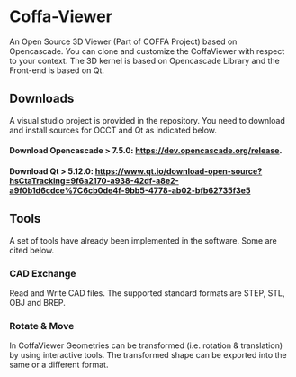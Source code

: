 # Coffa-Viewer
An Open Source 3D Viewer (Part of COFFA Project) based on Opencascade.
You can clone and customize the CoffaViewer with respect to your context.
The 3D kernel is based on Opencascade Library and the Front-end is based on Qt.

## Downloads
A visual studio project is provided in the repository. You need to download and install sources for OCCT and Qt as indicated below. 
#### **Download Opencascade > 7.5.0**: https://dev.opencascade.org/release.
#### **Download Qt > 5.12.0**: https://www.qt.io/download-open-source?hsCtaTracking=9f6a2170-a938-42df-a8e2-a9f0b1d6cdce%7C6cb0de4f-9bb5-4778-ab02-bfb62735f3e5
## Tools
A set of tools have already been implemented in the software. Some are cited below.
### CAD Exchange
Read and Write CAD files. The supported standard formats are STEP, STL, OBJ and BREP.
### Rotate & Move
In CoffaViewer Geometries can be transformed (i.e. rotation & translation) by using interactive tools. The transformed shape can be exported into the same or a different format. 
